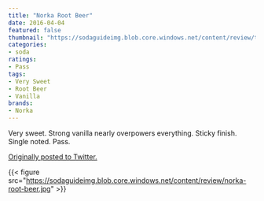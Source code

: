 ```yaml
---
title: "Norka Root Beer"
date: 2016-04-04
featured: false
thumbnail: "https://sodaguideimg.blob.core.windows.net/content/review/thumbs/norka-root-beer.jpg"
categories:
- soda
ratings:
- Pass
tags:
- Very Sweet
- Root Beer
- Vanilla
brands:
- Norka
---
```


Very sweet. Strong vanilla nearly overpowers everything. Sticky finish. Single noted. Pass.

[Originally posted to Twitter.](https://twitter.com/Cavorter/status/717051477248741376)

{{< figure src="https://sodaguideimg.blob.core.windows.net/content/review/norka-root-beer.jpg" >}}

